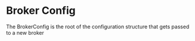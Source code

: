 ﻿# Broker Config

The BrokerConfig is the root of the configuration structure that gets passed to a new broker